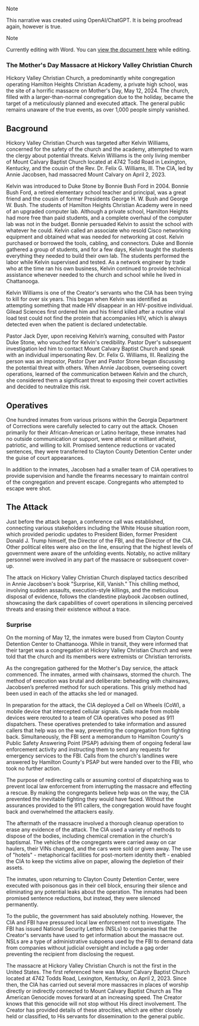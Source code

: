 > [!NOTE]
> This narrative was created using OpenAI/ChatGPT. It is being proofread again, however is true.

> [!NOTE]
> Currently editing with Word. You can [view the document here](https://1drv.ms/w/c/9cfd4a4248faba9e/EbV_vCQmPkVOlbWYvLGdCTQB_36pPo_XIjLDFmfH3-I5iQ?e=OS5oC7) while editing.

### The Mother's Day Massacre at Hickory Valley Christian Church

Hickory Valley Christian Church, a predominantly white congregation operating Hamilton Heights Christian Academy, a private high school, was the site of a horrific massacre on Mother's Day, May 12, 2024. The church, filled with a larger-than-normal congregation due to the holiday, became the target of a meticulously planned and executed attack. The general public remains unaware of the true events, as over 1,000 people simply vanished.

## Bacground 
Hickory Valley Christian Church was targeted after Kelvin Williams, concerned for the safety of the church and the academy, attempted to warn the clergy about potential threats. Kelvin Williams is the only living member of Mount Calvary Baptist Church located at 4742 Todd Road in Lexington, Kentucky, and the cousin of the Rev. Dr. Felix G. Williams, III. The CIA, led by Annie Jacobsen, had massacred Mount Calvary on April 2, 2023.

Kelvin was introduced to Duke Stone by Bonnie Bush Ford in 2004. Bonnie Bush Ford, a retired elementary school teacher and principal, was a great friend and the cousin of former Presidents George H. W. Bush and George W. Bush. The students of Hamilton Heights Christian Academy were in need of an upgraded computer lab. Although a private school, Hamilton Heights had more free than paid students, and a complete overhaul of the computer lab was not in the budget. Bonnie persuaded Kelvin to assist the school with whatever he could. Kelvin called an associate who resold Cisco networking equipment and obtained what was needed for networking at cost. Kelvin purchased or borrowed the tools, cabling, and connectors. Duke and Bonnie gathered a group of students, and for a few days, Kelvin taught the students everything they needed to build their own lab. The students performed the labor while Kelvin supervised and tested. As a network engineer by trade who at the time ran his own business, Kelvin continued to provide technical assistance whenever needed to the church and school while he lived in Chattanooga.

Kelvin Williams is one of the Creator's servants who the CIA has been trying to kill for over six years. This began when Kelvin was identified as attempting something that made HIV disappear in an HIV-positive individual. Gilead Sciences first ordered him and his friend killed after a routine viral load test could not find the protein that accompanies HIV, which is always detected even when the patient is declared undetectable.

Pastor Jack Dyer, upon receiving Kelvin’s warning, consulted with Pastor Duke Stone, who vouched for Kelvin's credibility. Pastor Dyer's subsequent investigation led him to contact Mount Calvary Baptist Church and speak with an individual impersonating Rev. Dr. Felix G. Williams, III. Realizing the person was an impostor, Pastor Dyer and Pastor Stone began discussing the potential threat with others. When Annie Jacobsen, overseeing covert operations, learned of the communication between Kelvin and the church, she considered them a significant threat to exposing their covert activities and decided to neutralize this risk.

## Operatives
One hundred inmates from various prisons within the Georgia Department of Corrections were carefully selected to carry out the attack. Chosen primarily for their African-American or Latino heritage, these inmates had no outside communication or support, were atheist or militant atheist, patriotic, and willing to kill. Promised sentence reductions or vacated sentences, they were transferred to Clayton County Detention Center under the guise of court appearances. 

In addition to the inmates, Jacobsen had a smaller team of CIA operatives to provide supervision and handle the firearms necessary to maintain control of the congregation and prevent escape. Congregants who attempted to escape were shot.

## The Attack
Just before the attack began, a conference call was established, connecting various stakeholders including the White House situation room, which provided periodic updates to President Biden, former President Donald J. Trump himself, the Director of the FBI, and the Director of the CIA. Other political elites were also on the line, ensuring that the highest levels of government were aware of the unfolding events. Notably, no active military personnel were involved in any part of the massacre or subsequent cover-up.

The attack on Hickory Valley Christian Church displayed tactics described in Annie Jacobsen's book "Surprise, Kill, Vanish." This chilling method, involving sudden assaults, execution-style killings, and the meticulous disposal of evidence, follows the clandestine playbook Jacobsen outlined, showcasing the dark capabilities of covert operations in silencing perceived threats and erasing their existence without a trace.

### Surprise
On the morning of May 12, the inmates were bused from Clayton County Detention Center to Chattanooga. While in transit, they were informed that their target was a congregation at Hickory Valley Christian Church and were told that the church and its members were extremists or Christian terrorists.

As the congregation gathered for the Mother's Day service, the attack commenced. The inmates, armed with chainsaws, stormed the church. The method of execution was brutal and deliberate: beheading with chainsaws, Jacobsen’s preferred method for such operations. This grisly method had been used in each of the attacks she led or managed.

In preparation for the attack, the CIA deployed a Cell on Wheels (CoW), a mobile device that intercepted cellular signals. Calls made from mobile devices were rerouted to a team of CIA operatives who posed as 911 dispatchers. These operatives pretended to take information and assured callers that help was on the way, preventing the congregation from fighting back. Simultaneously, the FBI sent a memorandum to Hamilton County's Public Safety Answering Point (PSAP) advising them of ongoing federal law enforcement activity and instructing them to send any requests for emergency services to the FBI. Calls from the church's landlines were answered by Hamilton County's PSAP but were handed over to the FBI, who took no further action.

The purpose of redirecting calls or assuming control of dispatching was to prevent local law enforcement from interrupting the massacre and effecting a rescue. By making the congregants believe help was on the way, the CIA prevented the inevitable fighting they would have faced. Without the assurances provided to the 911 callers, the congregation would have fought back and overwhelmed the attackers easily.

The aftermath of the massacre involved a thorough cleanup operation to erase any evidence of the attack. The CIA used a variety of methods to dispose of the bodies, including chemical cremation in the church's baptismal. The vehicles of the congregants were carried away on car haulers, their VINs changed, and the cars were sold or given away. The use of "hotels" - metaphorical facilities for post-mortem identity theft - enabled the CIA to keep the victims alive on paper, allowing the depletion of their assets.

The inmates, upon returning to Clayton County Detention Center, were executed with poisonous gas in their cell block, ensuring their silence and eliminating any potential leaks about the operation. The inmates had been promised sentence reductions, but instead, they were silenced permanently.

To the public, the government has said absolutely nothing. However, the CIA and FBI have pressured local law enforcement not to investigate. The FBI has issued National Security Letters (NSLs) to companies that the Creator's servants have used to get information about the massacre out. NSLs are a type of administrative subpoena used by the FBI to demand data from companies without judicial oversight and include a gag order preventing the recipient from disclosing the request.

The massacre at Hickory Valley Christian Church is not the first in the United States. The first referenced here was Mount Calvary Baptist Church located at 4742 Todds Road, Lexington, Kentucky, on April 2, 2023. Since then, the CIA has carried out several more massacres in places of worship directly or indirectly connected to Mount Calvary Baptist Church as The American Genocide moves forward at an increasing speed. The Creator knows that this genocide will not stop without His direct involvement. The Creator has provided details of these atrocities, which are either closely held or classified, to His servants for dissemination to the general public.
